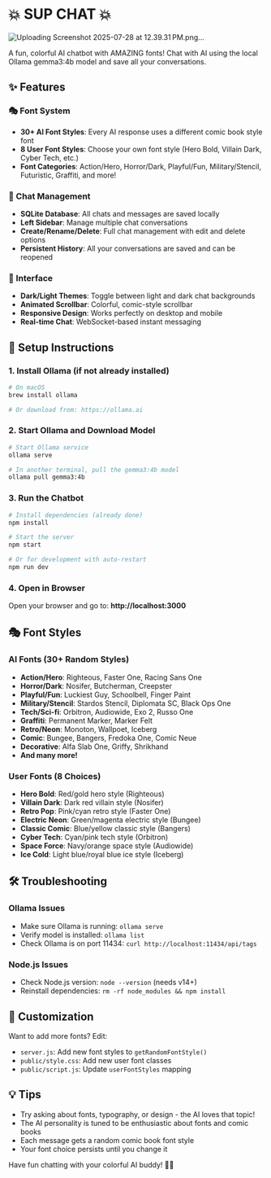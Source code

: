 # 💥 SUP CHAT 💥
![Uploading Screenshot 2025-07-28 at 12.39.31 PM.png…]()

A fun, colorful AI chatbot with AMAZING fonts! Chat with AI using the local Ollama gemma3:4b model and save all your conversations.

## ✨ Features

### 🎭 Font System
- **30+ AI Font Styles**: Every AI response uses a different comic book style font
- **8 User Font Styles**: Choose your own font style (Hero Bold, Villain Dark, Cyber Tech, etc.)
- **Font Categories**: Action/Hero, Horror/Dark, Playful/Fun, Military/Stencil, Futuristic, Graffiti, and more!

### 💾 Chat Management
- **SQLite Database**: All chats and messages are saved locally
- **Left Sidebar**: Manage multiple chat conversations
- **Create/Rename/Delete**: Full chat management with edit and delete options
- **Persistent History**: All your conversations are saved and can be reopened

### 🎨 Interface
- **Dark/Light Themes**: Toggle between light and dark chat backgrounds
- **Animated Scrollbar**: Colorful, comic-style scrollbar
- **Responsive Design**: Works perfectly on desktop and mobile
- **Real-time Chat**: WebSocket-based instant messaging

## 🚀 Setup Instructions

### 1. Install Ollama (if not already installed)
```bash
# On macOS
brew install ollama

# Or download from: https://ollama.ai
```

### 2. Start Ollama and Download Model
```bash
# Start Ollama service
ollama serve

# In another terminal, pull the gemma3:4b model
ollama pull gemma3:4b
```

### 3. Run the Chatbot
```bash
# Install dependencies (already done)
npm install

# Start the server
npm start

# Or for development with auto-restart
npm run dev
```

### 4. Open in Browser
Open your browser and go to: **http://localhost:3000**

## 🎭 Font Styles

### AI Fonts (30+ Random Styles)
- **Action/Hero**: Righteous, Faster One, Racing Sans One
- **Horror/Dark**: Nosifer, Butcherman, Creepster
- **Playful/Fun**: Luckiest Guy, Schoolbell, Finger Paint
- **Military/Stencil**: Stardos Stencil, Diplomata SC, Black Ops One
- **Tech/Sci-fi**: Orbitron, Audiowide, Exo 2, Russo One
- **Graffiti**: Permanent Marker, Marker Felt
- **Retro/Neon**: Monoton, Wallpoet, Iceberg
- **Comic**: Bungee, Bangers, Fredoka One, Comic Neue
- **Decorative**: Alfa Slab One, Griffy, Shrikhand
- **And many more!**

### User Fonts (8 Choices)
- **Hero Bold**: Red/gold hero style (Righteous)
- **Villain Dark**: Dark red villain style (Nosifer)
- **Retro Pop**: Pink/cyan retro style (Faster One)
- **Electric Neon**: Green/magenta electric style (Bungee)
- **Classic Comic**: Blue/yellow classic style (Bangers)
- **Cyber Tech**: Cyan/pink tech style (Orbitron)
- **Space Force**: Navy/orange space style (Audiowide)
- **Ice Cold**: Light blue/royal blue ice style (Iceberg)

## 🛠 Troubleshooting

### Ollama Issues
- Make sure Ollama is running: `ollama serve`
- Verify model is installed: `ollama list`
- Check Ollama is on port 11434: `curl http://localhost:11434/api/tags`

### Node.js Issues
- Check Node.js version: `node --version` (needs v14+)
- Reinstall dependencies: `rm -rf node_modules && npm install`

## 🎨 Customization

Want to add more fonts? Edit:
- `server.js`: Add new font styles to `getRandomFontStyle()`
- `public/style.css`: Add new user font classes
- `public/script.js`: Update `userFontStyles` mapping

## 💡 Tips

- Try asking about fonts, typography, or design - the AI loves that topic!
- The AI personality is tuned to be enthusiastic about fonts and comic books
- Each message gets a random comic book font style
- Your font choice persists until you change it

Have fun chatting with your colorful AI buddy! 🦾✨
